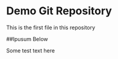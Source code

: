 # Demo Git Repository

This is the first file in this repository

##Ipusum Below

Some test text here